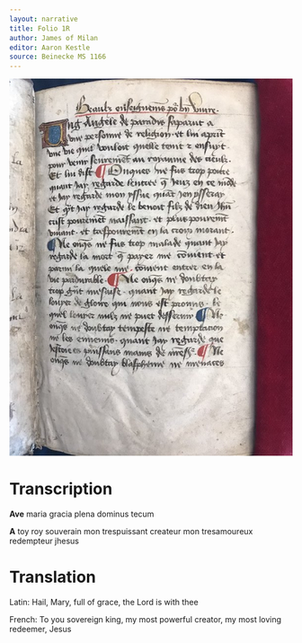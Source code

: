 ```yaml
---
layout: narrative
title: Folio 1R
author: James of Milan
editor: Aaron Kestle
source: Beinecke MS 1166
---
```


![Beinecke MS 1166 Folio 1R](https://github.com/oldfrenchtexts/L-aiguillon-d-amour-divine/blob/8dea802cb9d2239ef81bfed73004387b78ec78b3/assets/1R.jpg)

# Transcription

**Ave** maria gracia plena dominus tecum

**A** toy roy souverain mon trespuissant createur mon tresamoureux redempteur jhesus

# Translation

Latin: Hail, Mary, full of grace, the Lord is with thee

French: To you sovereign king, my most powerful creator, my most loving redeemer, Jesus
